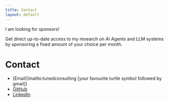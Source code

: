 ```yaml
---
title: Contact
layout: default
---
```


I am looking for sponsors!

Get direct up-to-date access to my research on AI Agents and LLM systems by sponsoring a fixed amount of your choice per month. 


# Contact

- [Email](mailto:tunedconsulting [your favourite turtle symbol followed by gmail])
- [GitHub](https://github.com/Mec-iS)
- [LinkedIn](https://linkedin.com/in/lorenzomoriondo)


